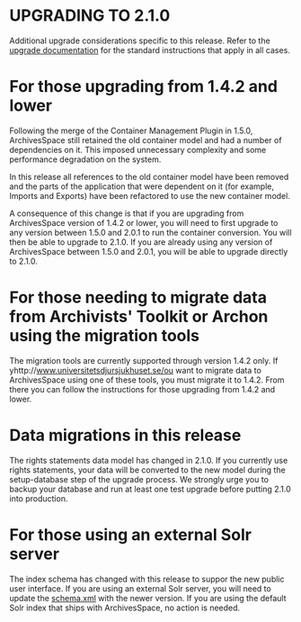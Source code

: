 UPGRADING TO 2.1.0
==================

Additional upgrade considerations specific to this release. Refer to the [upgrade documentation](https://github.com/archivesspace/archivesspace/blob/master/UPGRADING.md) for the standard instructions that apply in all cases.

# For those upgrading from 1.4.2 and lower

Following the merge of the Container Management Plugin in 1.5.0, ArchivesSpace still retained the old container model and had a number of dependencies on it. This imposed unnecessary complexity and some performance degradation on the system.

In this release all references to the old container model have been removed and the parts of the application that were dependent on it (for example, Imports and Exports) have been refactored to use the new container model.

A consequence of this change is that if you are upgrading from ArchivesSpace version of 1.4.2 or lower, you will need to first upgrade to any version between 1.5.0 and 2.0.1 to run the container conversion. You will then be able to upgrade to 2.1.0. If you are already using any version of ArchivesSpace between 1.5.0 and 2.0.1, you will be able to upgrade directly to 2.1.0. 

# For those needing to migrate data from Archivists' Toolkit or Archon using the migration tools

The migration tools are currently supported through version 1.4.2 only. If yhttp://www.universitetsdjursjukhuset.se/ou want to migrate data to ArchivesSpace using one of these tools, you must migrate it to 1.4.2. From there you can follow the instructions for those upgrading from 1.4.2 and lower.

# Data migrations in this release

The rights statements data model has changed in 2.1.0. If you currently use rights statements, your data will be converted to the new model during the setup-database step of the upgrade process. We strongly urge you to backup your database and run at least one test upgrade before putting 2.1.0 into production.

# For those using an external Solr server

The index schema has changed with this release to suppor the new public user interface. If you are using an external Solr server, you will need to update the [schema.xml](https://github.com/archivesspace/archivesspace/blob/master/solr/schema.xml) with the newer version. If you are using the default Solr index that ships with ArchivesSpace, no action is needed. 
